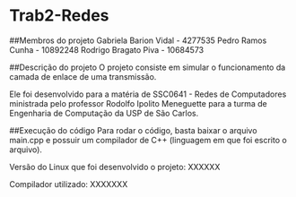 # Trab2-Redes
##Membros do projeto
Gabriela Barion Vidal - 4277535
Pedro Ramos Cunha - 10892248
Rodrigo Bragato Piva - 10684573

##Descrição do projeto
O projeto consiste em simular o funcionamento da camada de enlace de uma transmissão.

Ele foi desenvolvido para a matéria de SSC0641 - Redes de Computadores ministrada pelo professor Rodolfo Ipolito Meneguette para a turma de Engenharia de Computação da USP de São Carlos.

##Execução do código
Para rodar o código, basta baixar o arquivo main.cpp e possuir um compilador de C++ (linguagem em que foi escrito o arquivo).

Versão do Linux que foi desenvolvido o projeto: XXXXXX

Compilador utilizado: XXXXXXX
